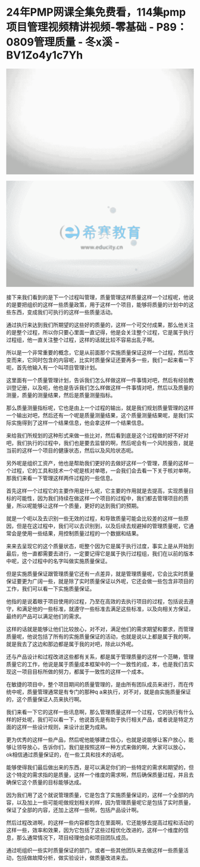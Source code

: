 # 24年PMP网课全集免费看，114集pmp项目管理视频精讲视频-零基础 - P89：0809管理质量 - 冬x溪 - BV1Zo4y1c7Yh

![](img/9364fe52d18a38da524c80a3ab75d8b1_0.png)

![](img/9364fe52d18a38da524c80a3ab75d8b1_1.png)

接下来我们看到的是下一个过程叫管理，质量管理这样质量这样一个过程呢，他说的是要把组织的这样一些质量政策，用于这样一个项目，能够将质量的计划中的这些东西，变成我们可执行的这样一些质量活动。

通过执行来达到我们所期望的这些好的质量的，这样一个可交付成果，那么他关注的是整个过程，所以你只要心里面一直记得，他是会关注整个过程，它是属于执行过程组，他一直关注整个过程，这样的话就比较不容易出乱子啊。

所以是一个非常重要的概念，它是从前面那个实施质量保证这样一个过程，然后改变而来，它同时包含的内容呢，比实时质量保证还要再多一些，我们一起来看一下呃，首先他输入有一个叫项目管理计划。

这里面有一个质量管理计划，告诉我们怎么样做这样一件事情对吧，然后有经验教训登记册，以及呃，他也是告诉我们怎么样做这样一件事情对吧，然后以及质量的测量，质量的测量结果，然后是质量测量指标。

那么质量测量指标呢，它也是由上一个过程的输出，就是我们规划质量管理的这样一个输出对吧，然后还有一个呢是质量测量结果，这个质量测量结果呢，是我们实际实施得到了这样一个结果信息，他会拿这样一个结果信息。

来给我们所规划的这种形式来做一些比对，然后看到底是这个过程做的好不好对吧，我们执行的过程中，我们也是要去监督的啊，然后呢会有一个风险报告，就是当前的这样一个项目的健康状态，然后以及风险状态呃。

另外呢是组织工资产，他也是帮助我们更好的去做好这样一个管理，质量的这样一个过程，它的工具和技术一个呢是核对单嗯，一会我们会去看一下关于核对单啊，那我们来看一下管理这样两件过程的一些信息。

首先这样一个过程它的主要作用是什么呢，它主要的作用就是去提高，实现质量目标的可能性，因为我们持续在做这样一个项目的过程中，我们都去管理项目的质量，所以呢能够让这样一个质量，更好的达到我们的预期。

就是一个呃以及去识别一些无效的过程，和导致质量可能会比较差的这样一些原因，但是在这过程中，我们可以去识别到，以及后续去规避掉的管理质量呢，它通常会是使用一些结果，用控制质量过程的一个数据和结果。

来来去呈现它的这个质量状态，呃整个因为它是属于执行过度，事实上是从开始到最后，他一直都需要去进行，一定要记得它是属于执行过程组，我们在以前的版本中呢，这个过程中的名字叫做实施质量保证。

但是实施质量保证跟管理质量它还有一点差异，就是管理质量呢，它会比实时质量保证要更为广阔一些，就是除了实时质量保证以外呢，它还会做一些包含非项目的工作，我们可以看一下实施质量保证。

他指的是说着眼于项目使用的过程，乃至在高效的去执行项目的过程，包括说去遵守，和满足他的一些标准，就遵守一些标准去满足这些标准，以及向相关方保证，最终的产品可以满足他们的需求。

这样的话就是能够让他们比较放心，对不对，满足他们的需求期望和要求，而管理质量呢，他说包括了所有的实施质量保证的活动，也就是说以上都是属于我的啊，就是我去了这边和那边都是属于我的对吧，除此以外呢。

还与产品设计和过程改进这些都有关系，都是属于管理质量的这样一个范畴，管理质量它的工作，他说是属于质量成本框架中的一个一致性的成，本，也是我们去实现这一项目目标所做的努力，都属于一致性的这样一个成本。

在敏捷的项目中，整个项目期间的质量管理的，是由所有团队成员来进行，而在传统中呢，质量管理通常是有专门的那种q a来执行，对不对，就是由实施质量保证的，这个质量保证人员来执行啊。

我们来看一下它的这样一些讯息啊，那么管理质量这样一个过程，它的执行有什么样的好处呢，我们可以看一下，他说首先是有助于执行相关产品，或者说是特定方面的这样一些设计规则，来设计出更为成熟。

更为优秀的这样一些产品，然后呢他能够建立信心，也就是说能够让客户放心，能够让领导放心，告诉你们，我们是按照这样一种方式来做的啊，大家可以放心，ok相信通过质量保证的，在一些工具和技术的话呢。

能够使得我们最后做出来的东西，是可以满足你们的一些特定的需求和期望的，但这个特定的需求指的是质量，这样一个维度的需求啊，然后确保质量过程，并且去确保它这个质量的目标能够达成。

因为我们用了这个就说管理质量，它是包含了实施质量保证的，这样一个全部的内容，以及加上一些可能呃做规划相关的样，因为管理质量呢它是包括了实时质量，保证了全部的内容，还加上这样一些啊，包括产品设计啊。

然后过程改进啊，的这样一些内容都包含在里面啊，它还能够去提高过程和活动的这样一些，效率和效果，因为它包括了这些过程优化改进的，这样一个维度的信息，那么通常情况下，项目经理他会和项目团队成员。

通过呃组织一些实时质量保证的部门，或者一些其他团队来去做这样一些质量活动，包括做故障分析，做实验设计，做质量改进来去。


